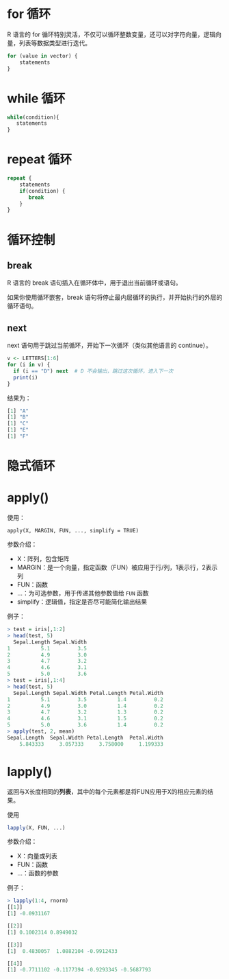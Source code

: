 # for 循环

R 语言的 for 循环特别灵活，不仅可以循环整数变量，还可以对字符向量，逻辑向量，列表等数据类型进行迭代。

```r
for (value in vector) {
    statements
}
```

# while 循环

```r
while(condition){
   statements
}
```

# repeat 循环

```r
repeat { 
    statements
    if(condition) {
       break
    }
}
```

# 循环控制

## break

R 语言的 break 语句插入在循环体中，用于退出当前循环或语句。

如果你使用循环嵌套，break 语句将停止最内层循环的执行，并开始执行的外层的循环语句。

## next

next 语句用于跳过当前循环，开始下一次循环（类似其他语言的 continue）。

```r
v <- LETTERS[1:6]  
for (i in v) {  
  if (i == "D") next  # D 不会输出，跳过这次循环，进入下一次  
  print(i)  
}
```

结果为：

```r
[1] "A"
[1] "B"
[1] "C"
[1] "E"
[1] "F"
```

# 隐式循环

# apply()

使用：

```
apply(X, MARGIN, FUN, ..., simplify = TRUE)
```

参数介绍：

* X：阵列，包含矩阵
* MARGIN：是一个向量，指定函数（FUN）被应用于行/列，1表示行，2表示列
* FUN：函数
* ...：为可选参数，用于传递其他参数值给 `FUN` 函数
* simplify：逻辑值，指定是否尽可能简化输出结果

例子：

```r
> test = iris[,1:2]
> head(test, 5)
  Sepal.Length Sepal.Width
1          5.1         3.5
2          4.9         3.0
3          4.7         3.2
4          4.6         3.1
5          5.0         3.6
> test = iris[,1:4]
> head(test, 5)
  Sepal.Length Sepal.Width Petal.Length Petal.Width
1          5.1         3.5          1.4         0.2
2          4.9         3.0          1.4         0.2
3          4.7         3.2          1.3         0.2
4          4.6         3.1          1.5         0.2
5          5.0         3.6          1.4         0.2
> apply(test, 2, mean)
Sepal.Length  Sepal.Width Petal.Length  Petal.Width 
    5.843333     3.057333     3.758000     1.199333
```

# lapply() 

返回与X长度相同的**列表**，其中的每个元素都是将FUN应用于X的相应元素的结果。

使用

```r
lapply(X, FUN, ...)
```

参数介绍：

* X：向量或列表
* FUN：函数
* ...：函数的参数

例子：

```r
> lapply(1:4, rnorm)
[[1]]
[1] -0.0931167

[[2]]
[1] 0.1002314 0.8949032

[[3]]
[1]  0.4830057  1.0882104 -0.9912433

[[4]]
[1] -0.7711102 -0.1177394 -0.9293345 -0.5687793
```

